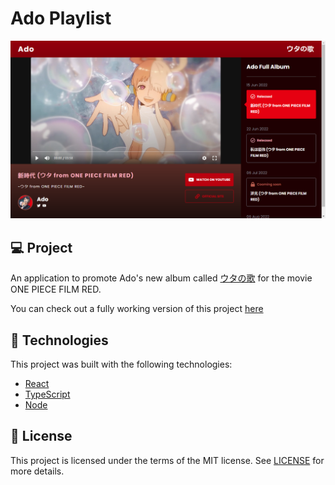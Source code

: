 # Ado Playlist
<img src="src/assets/snapshot.png" alt="project-snapshot" />

## 💻 Project
An application to promote Ado's new album called [ウタの歌](https://www.youtube.com/playlist?list=PLaxauk3chSWhFY96tRGKJlWpTWwCb_b2M) for the movie ONE PIECE FILM RED.

You can check out a fully working version of this project [here](https://ado-playlist.vercel.app)

## 🧪 Technologies
This project was built with the following technologies:
- [React](https://reactjs.org)
- [TypeScript](https://www.typescriptlang.org/)
- [Node](https://nodejs.org/en/)

## 📝 License
This project is licensed under the terms of the MIT license. See [LICENSE](LICENSE) for more details.
